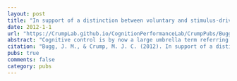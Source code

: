 ```yaml
---
layout: post
title: "In support of a distinction between voluntary and stimulus-driven control: A review of the literature on proportion congruent effects"
date: 2012-1-1
url: "https://CrumpLab.github.io/CognitionPerformanceLab/CrumpPubs/Bugg and Crump - 2012.pdf"
abstract: "Cognitive control is by now a large umbrella term referring collectively to multiple processes that plan and coordinate actions to meet task goals. A common feature of paradigms that engage cognitive control is the task requirement to select relevant information despite a habitual tendency (or bias) to select goal-irrelevant information. At least since the 1970s, researchers have employed proportion congruent (PC) manipulations to experimentally establish selection biases and evaluate the mechanisms used to control attention. PC manipulations vary the frequency with which irrelevant information conflicts (i.e., is incon- gruent) with relevant information. The purpose of this review is to summarize the growing body of literature on PC effects across selective attention paradigms, beginning first with Stroop, and then describing parallel effects in flanker and task-switching paradigms. The review chronologically tracks the expansion of the PC manipulation from its initial imple- mentation at the list-wide level, to more recent implementations at the item-specific and context-specific levels. An important theoretical aim is demonstrating that PC effects at different levels (e.g., list-wide vs. item or context-specific) support a distinction between voluntary forms of cognitive control, which operate based on anticipatory information, and relatively automatic or reflexive forms of cognitive control, which are rapidly triggered by the processing of particular stimuli or stimulus features. A further aim is to highlight those PC manipulations that allow researchers to dissociate stimulus-driven control from other stimulus-driven processes (e.g., S-R responding; episodic retrieval). We conclude by dis- cussing the utility of PC manipulations for exploring the distinction between voluntary control and stimulus-driven control in other relevant paradigms."
citation: "Bugg, J. M., & Crump, M. J. C. (2012). In support of a distinction between voluntary and stimulus-driven control: A review of the literature on proportion congruent effects. Frontiers in Cognidownloadn."
pubs: true
comments: false
category: pubs
---
```

